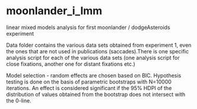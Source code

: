 # moonlander_i_lmm
linear mixed models analysis for first moonlander / dodgeAsteroids experiment

Data folder contains the various data sets obtained from experiment 1, even the ones that are not used in publications (saccades).There is one specific analysis script for each of the various data sets (one analysis script for close fixations, another one for distant fixations etc.)

Model selection - random effects are chosen based on BIC.
Hypothesis testing is done on the basis of parametric bootstraps with N=10000 iterations. An effect is considered significant if the 95% HDPI of  the distribution of values obtained from the bootstrap does not intersect with the 0-line.
